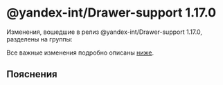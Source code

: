 # @yandex-int/Drawer-support 1.17.0

<!-- ЧЕЛОВЕЧЕСКОЕ ВСТУПЛЕНИЕ -->

Изменения, вошедшие в релиз @yandex-int/Drawer-support 1.17.0, разделены на группы:

Все важные изменения подробно описаны [ниже](#Пояснения).

## Пояснения

